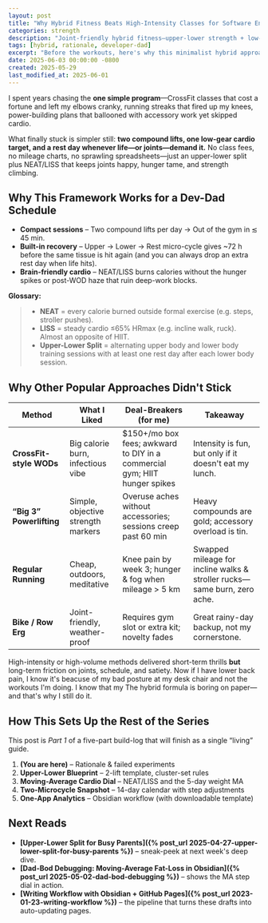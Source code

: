 ```yaml
---
layout: post
title: "Why Hybrid Fitness Beats High-Intensity Classes for Software Engineers"
categories: strength
description: "Joint-friendly hybrid fitness—upper-lower strength + low-intensity cardio—for software engineers (and busy parents) who want muscle, focus, and zero post-HIIT hunger."
tags: [hybrid, rationale, developer-dad]
excerpt: "Before the workouts, here's why this minimalist hybrid approach wins on recovery, hunger control, and joint health."
date: 2025-06-03 00:00:00 -0800
created: 2025-05-29
last_modified_at: 2025-06-01
---
```


I spent years chasing the **one simple program**—CrossFit classes that cost a fortune and left my elbows cranky, running streaks that fired up my knees, power-building plans that ballooned with accessory work yet skipped cardio.

What finally stuck is simpler still: **two compound lifts, one low-gear cardio target, and a rest day whenever life—or joints—demand it.** No class fees, no mileage charts, no sprawling spreadsheets—just an upper-lower split plus NEAT/LISS that keeps joints happy, hunger tame, and strength climbing.

## Why This Framework Works for a Dev-Dad Schedule

- **Compact sessions** – Two compound lifts per day → Out of the gym in ≲ 45 min.
- **Built-in recovery** – Upper → Lower → Rest micro-cycle gives ~72 h before the same tissue is hit again (and you can always drop an extra rest day when life hits).
- **Brain-friendly cardio** – NEAT/LISS burns calories without the hunger spikes or post-WOD haze that ruin deep-work blocks.

**Glossary:**
>- **NEAT** = every calorie burned outside formal exercise (e.g. steps, stroller pushes).
>- **LISS** = steady cardio ≤65% HRmax (e.g. incline walk, ruck). Almost an opposite of HIIT.
>- **Upper-Lower Split** = alternating upper body and lower body training sessions with at least one rest day after each lower body session.

## Why Other Popular Approaches Didn't Stick

| Method | What I Liked | Deal-Breakers (for me) | Takeaway |
| --- | --- | --- | --- |
| **CrossFit-style WODs** | Big calorie burn, infectious vibe | $150+/mo box fees; awkward to DIY in a commercial gym; HIIT hunger spikes | Intensity is fun, but only if it doesn't eat my lunch. |
| **“Big 3” Powerlifting** | Simple, objective strength markers | Overuse aches without accessories; sessions creep past 60 min | Heavy compounds are gold; accessory overload is tin. |
| **Regular Running** | Cheap, outdoors, meditative | Knee pain by week 3; hunger & fog when mileage > 5 km | Swapped mileage for incline walks & stroller rucks—same burn, zero ache. |
| **Bike / Row Erg** | Joint-friendly, weather-proof | Requires gym slot or extra kit; novelty fades | Great rainy-day backup, not my cornerstone. |

High-intensity or high-volume methods delivered short-term thrills **but** long-term friction on joints, schedule, and satiety. Now if I have lower back pain, I know it's beacuse of my bad posture at my desk chair and not the workouts I'm doing. I know that my The hybrid formula is boring on paper—and that's why I still do it.

## How This Sets Up the Rest of the Series

This post is *Part 1* of a five-part build-log that will finish as a single “living” guide.

1. **(You are here)** – Rationale & failed experiments
2. **Upper-Lower Blueprint** – 2-lift template, cluster-set rules
3. **Moving-Average Cardio Dial** – NEAT/LISS and the 5-day weight MA
4. **Two-Microcycle Snapshot** – 14-day calendar with step adjustments
5. **One-App Analytics** – Obsidian workflow (with downloadable template)

## Next Reads

* **[Upper-Lower Split for Busy Parents]({% post_url 2025-04-27-upper-lower-split-for-busy-parents %})** – sneak-peek at next week's deep dive.
* **[Dad-Bod Debugging: Moving-Average Fat-Loss in Obsidian]({% post_url 2025-05-02-dad-bod-debugging %})** – shows the MA step dial in action.
* **[Writing Workflow with Obsidian + GitHub Pages]({% post_url 2023-01-23-writing-workflow %})** – the pipeline that turns these drafts into auto-updating pages.
